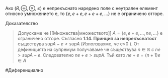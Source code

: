 Ако $(R,\oplus,\otimes,\leq)$ е непрекъснато наредено поле с неутрален елемент относно умножението е, то $\{e,e+e,e+e+e,\dots\}$   не е ограничено отгоре.

Доказателство
> Допускаме че [[Множества|множеството]] $A = \{e,e+e,\dots,ne,\dots\}$ е ограничено отгоре. Съгласно **1.14. Принцип за непрекъснатост** съществува $supA-e<supA$ (Използвахме, че е>0 ). От дефиницията на супремум получаваме че съществува $n\in\mathbb{R}~c~ne>supA-e$. Следователно $ne+e>supA$. Тъй като $ne+e=(n+1)e\in A$


#Диференциално
